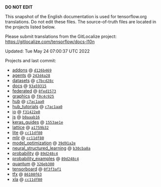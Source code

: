 __DO NOT EDIT__

This snapshot of the English documentation is used for tensorflow.org
translations. Do not edit these files. The source-of-truth files are located in
the projects listed below.

Please submit translations from the GitLocalize project: https://gitlocalize.com/tensorflow/docs-l10n

Updated: Tue May 24 07:00:37 UTC 2022

Projects and last commit:

- [addons](https://github.com/tensorflow/addons/tree/master/docs) @ <a href='https://github.com/tensorflow/addons/commit/d126b4690e7858b85fdb3c9e9a61143c31e9fddb'><code>d126b469</code></a>
- [agents](https://github.com/tensorflow/agents/tree/master/docs) @ <a href='https://github.com/tensorflow/agents/commit/243d4a28c7d57154490b07b9fc8ed57fa79a86fc'><code>243d4a28</code></a>
- [datasets](https://github.com/tensorflow/datasets/tree/master/docs) @ <a href='https://github.com/tensorflow/datasets/commit/c7bcd28cccfe058494f78a3f234870d598880da0'><code>c7bcd28c</code></a>
- [docs](https://github.com/tensorflow/docs/tree/master/site/en) @ <a href='https://github.com/tensorflow/docs/commit/93a59315fbbc794d970957e058d6738d31086f76'><code>93a59315</code></a>
- [federated](https://github.com/tensorflow/federated/tree/main/docs) @ <a href='https://github.com/tensorflow/federated/commit/8fed15736bddbaf9a857cf8d782ecca2fea306a8'><code>8fed1573</code></a>
- [graphics](https://github.com/tensorflow/graphics/tree/master/tensorflow_graphics/g3doc) @ <a href='https://github.com/tensorflow/graphics/commit/f0c4c9256c9b1a6a5337762d763e4910631c65c4'><code>f0c4c925</code></a>
- [hub](https://github.com/tensorflow/hub/tree/master/docs) @ <a href='https://github.com/tensorflow/hub/commit/c7ac1aa0a1e6156db858deb883314f2ba41ac1c9'><code>c7ac1aa0</code></a>
- [hub_tutorials](https://github.com/tensorflow/hub/tree/master/examples/colab) @ <a href='https://github.com/tensorflow/hub/commit/c7ac1aa0a1e6156db858deb883314f2ba41ac1c9'><code>c7ac1aa0</code></a>
- [io](https://github.com/tensorflow/io/tree/master/docs) @ <a href='https://github.com/tensorflow/io/commit/f31422e0eeb08e6336411009d316ff9d0d36edf1'><code>f31422e0</code></a>
- [js](https://github.com/tensorflow/tfjs-website/tree/master/docs) @ <a href='https://github.com/tensorflow/tfjs-website/commit/b0aaab1605bbb2ed7653f1d86656582ba06e9795'><code>b0aaab16</code></a>
- [keras_guides](https://github.com/tensorflow/docs/tree/snapshot-keras/site/en/guide/keras) @ <a href='https://github.com/tensorflow/docs/commit/1553ae1e4a149be71703e2ee60173b3d1e0e8c00'><code>1553ae1e</code></a>
- [lattice](https://github.com/tensorflow/lattice/tree/master/docs) @ <a href='https://github.com/tensorflow/lattice/commit/a1759b3243131cafca37d46b1977362dec8abee3'><code>a1759b32</code></a>
- [lite](https://github.com/tensorflow/tensorflow/tree/master/tensorflow/lite/g3doc) @ <a href='https://github.com/tensorflow/tensorflow/commit/cc11df80c8d66145a1738ef50b7a049793408653'><code>cc11df80</code></a>
- [mlir](https://github.com/tensorflow/tensorflow/tree/master/tensorflow/compiler/mlir/g3doc) @ <a href='https://github.com/tensorflow/tensorflow/commit/cc11df80c8d66145a1738ef50b7a049793408653'><code>cc11df80</code></a>
- [model_optimization](https://github.com/tensorflow/model-optimization/tree/master/tensorflow_model_optimization/g3doc) @ <a href='https://github.com/tensorflow/model-optimization/commit/39d91a2ee0c9395df6c217ce54e86c707910857c'><code>39d91a2e</code></a>
- [neural_structured_learning](https://github.com/tensorflow/neural-structured-learning/tree/master/g3doc) @ <a href='https://github.com/tensorflow/neural-structured-learning/commit/b30cba8a030236e28591c22b5d3f362cca83ee24'><code>b30cba8a</code></a>
- [probability](https://github.com/tensorflow/probability/tree/main/tensorflow_probability/g3doc) @ <a href='https://github.com/tensorflow/probability/commit/89d248c420b8ecabfd9d6de4a1aa8d3886920049'><code>89d248c4</code></a>
- [probability_examples](https://github.com/tensorflow/probability/tree/main/tensorflow_probability/examples/jupyter_notebooks) @ <a href='https://github.com/tensorflow/probability/commit/89d248c420b8ecabfd9d6de4a1aa8d3886920049'><code>89d248c4</code></a>
- [quantum](https://github.com/tensorflow/quantum/tree/master/docs) @ <a href='https://github.com/tensorflow/quantum/commit/326eb300d4a217f34f75cc8e0ff47bc5fc385803'><code>326eb300</code></a>
- [tensorboard](https://github.com/tensorflow/tensorboard/tree/master/docs) @ <a href='https://github.com/tensorflow/tensorboard/commit/0f3f3af1170c4452531cceb476a2f46b9df6684c'><code>0f3f3af1</code></a>
- [tfx](https://github.com/tensorflow/tfx/tree/master/docs) @ <a href='https://github.com/tensorflow/tfx/commit/86100f6396b89e6710f75e2289af622e515913d9'><code>86100f63</code></a>
- [xla](https://github.com/tensorflow/tensorflow/tree/master/tensorflow/compiler/xla/g3doc) @ <a href='https://github.com/tensorflow/tensorflow/commit/cc11df80c8d66145a1738ef50b7a049793408653'><code>cc11df80</code></a>

